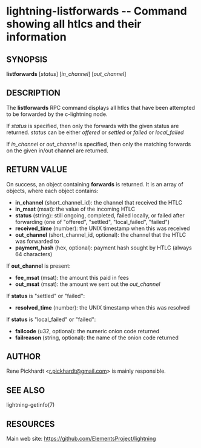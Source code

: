 lightning-listforwards -- Command showing all htlcs and their information
=========================================================================

SYNOPSIS
--------

**listforwards** [*status*] [*in_channel*] [*out_channel*]

DESCRIPTION
-----------

The **listforwards** RPC command displays all htlcs that have been
attempted to be forwarded by the c-lightning node.

If *status* is specified, then only the forwards with the given status are returned.
*status* can be either *offered* or *settled* or *failed* or *local_failed*

If *in_channel* or *out_channel* is specified, then only the matching forwards
on the given in/out channel are returned.

RETURN VALUE
------------

[comment]: # (GENERATE-FROM-SCHEMA-START)
On success, an object containing **forwards** is returned.  It is an array of objects, where each object contains:
- **in_channel** (short_channel_id): the channel that received the HTLC
- **in_msat** (msat): the value of the incoming HTLC
- **status** (string): still ongoing, completed, failed locally, or failed after forwarding (one of "offered", "settled", "local_failed", "failed")
- **received_time** (number): the UNIX timestamp when this was received
- **out_channel** (short_channel_id, optional): the channel that the HTLC was forwarded to
- **payment_hash** (hex, optional): payment hash sought by HTLC (always 64 characters)

If **out_channel** is present:
  - **fee_msat** (msat): the amount this paid in fees
  - **out_msat** (msat): the amount we sent out the *out_channel*

If **status** is "settled" or "failed":
  - **resolved_time** (number): the UNIX timestamp when this was resolved

If **status** is "local_failed" or "failed":
  - **failcode** (u32, optional): the numeric onion code returned
  - **failreason** (string, optional): the name of the onion code returned

[comment]: # (GENERATE-FROM-SCHEMA-END)

AUTHOR
------

Rene Pickhardt <<r.pickhardt@gmail.com>> is mainly responsible.

SEE ALSO
--------

lightning-getinfo(7)

RESOURCES
---------

Main web site: <https://github.com/ElementsProject/lightning>

[comment]: # ( SHA256STAMP:abfaaa00817734d8acb77d02d7c024112c90605a8f93a134971a617ab4d383f9)
